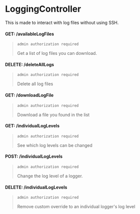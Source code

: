 # LoggingController
This is made to interact with log files without using SSH.

#### GET: /availableLogFiles
> `admin authorization required`
>
>Get a list of log files you can download.

#### DELETE: /deleteAllLogs
> `admin authorization required`
>
>Delete all log files


#### GET: /downloadLogFile
> `admin authorization required`
>
>Download a file you found in the list


#### GET: /individualLogLevels
> `admin authorization required`
>
>See which log levels can be changed

#### POST: /individualLogLevels
> `admin authorization required`
>
>Change the log level of a logger.

#### DELETE: /individualLogLevels
> `admin authorization required`
>
>Remove custom override to an individual logger's log level
>